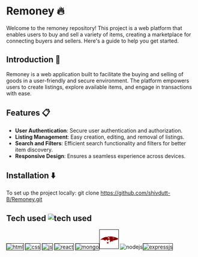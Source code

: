 # Remoney :fire:

Welcome to the remoney repository! This project is a web platform that enables users to buy and sell a variety of items, creating a marketplace for connecting buyers and sellers. Here's a guide to help you get started.

## Introduction 📢

Remoney is a web application built to facilitate the buying and selling of goods in a user-friendly and secure environment. The platform empowers users to create listings, explore available items, and engage in transactions with ease.

## Features 📋
- **User Authentication**: Secure user authentication and authorization.
- **Listing Management**: Easy creation, editing, and removal of listings.
- **Search and Filters**: Efficient search functionality and filters for better item discovery.
- **Responsive Design**: Ensures a seamless experience across devices.

## Installation ⬇️

To set up the project locally:
git clone https://github.com/shivdutt-B/Remoney.git

## Tech used <img src="https://www.svgrepo.com/show/277463/programming-monitor.svg" width="35px" alt="tech used"></img>
<img src="https://www.svgrepo.com/show/452228/html-5.svg" width="45px" alt="html" border="1px solid red"></img>
<img src="https://www.svgrepo.com/show/349330/css3.svg" width="40px" alt="css" border="1px solid red"></img>
<img src="https://www.svgrepo.com/show/353925/javascript.svg" width="40px" alt="js" border="1px solid red"></img>
<img src="https://www.svgrepo.com/show/354259/react.svg" width="40px" alt="react" border="1px solid red"></img>
<img src="https://www.svgrepo.com/show/373845/mongo.svg" width="40px" alt="mongo" border="1px solid red"></img><img src="https://raw.githubusercontent.com/github/explore/80688e429a7d4ef2fca1e82350fe8e3517d3494d/topics/mongoose/mongoose.png" width="50px" alt="mongoose" border="1px solid red"></img>
<img src="https://www.svgrepo.com/show/376337/node-js.svg" width="60px" alt="nodejs"></img><img src="https://www.svgrepo.com/show/330398/express.svg" width="40px" alt="expressjs" border="1px solid red"></img>







